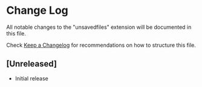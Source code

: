 # Change Log

All notable changes to the "unsavedfiles" extension will be documented in this file.

Check [Keep a Changelog](http://keepachangelog.com/) for recommendations on how to structure this file.

## [Unreleased]

- Initial release